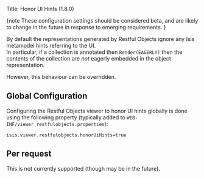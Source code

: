 Title: Honor UI Hints (1.8.0)

[//]: # (content copied to _user-guide_xxx)

{note
These configuration settings should be considered beta, and are likely to change in the future in response to emerging requirements.
}

By default the representations generated by Restful Objects ignore any Isis metamodel hints referring to the UI.  
In particular, if a collection is annotated then `Render(EAGERLY)` then the contents of the collection are *not*
eagerly embedded in the object representation.

However, this behaviour can be overridden.

## Global Configuration

Configuring the Restful Objects viewer to honor UI hints globally is done using the
following property (typically added to `WEB-INF/viewer_restfulobjects.properties`):

    isis.viewer.restfulobjects.honorUiHints=true

## Per request

This is not currently supported (though may be in the future).

